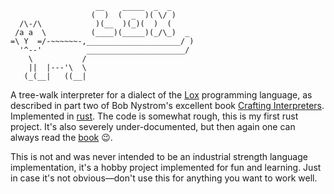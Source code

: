 ```
                   __    _____  _  _ 
                  (  )  (  _  )( \/ )
  /\-/\            )(__  )(_)(  )  ( 
 /a a  \          (____)(_____)(_/\_)  _
=\ Y  =/-~~~~~~-,_____________________/ )
  '^--'          ______________________/
    \           /
    ||  |---'\  \   
   (_(__|   ((__| 
```

A tree-walk interpreter for a dialect of the
[Lox](http://craftinginterpreters.com/the-lox-language.html) programming
language, as described in part two of Bob Nystrom's excellent book [Crafting
Interpreters](https://http://craftinginterpreters.com/). Implemented in
[rust](https://www.rust-lang.org/en-US/). The code is somewhat rough, this is
my first rust project. It's also severely under-documented, but then again
one can always read the [book](https://http://craftinginterpreters.com/) 😉.

This is not and was never intended to be an industrial strength language
implementation, it's a hobby project implemented for fun and learning. Just
in case it's not obvious—don't use this for anything you want to work well.
